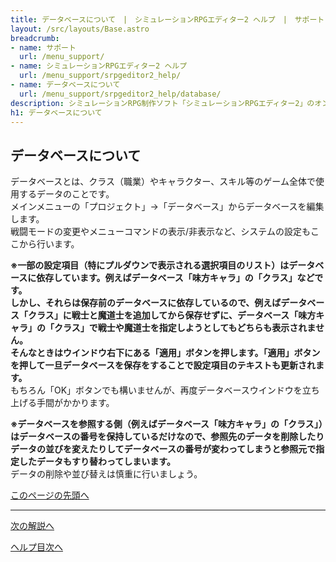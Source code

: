 ```yaml
---
title: データベースについて　|　シミュレーションRPGエディター2 ヘルプ　|　サポート　｜　おもしろゲーム神殿
layout: /src/layouts/Base.astro
breadcrumb:
- name: サポート
  url: /menu_support/
- name: シミュレーションRPGエディター2 ヘルプ
  url: /menu_support/srpgeditor2_help/
- name: データベースについて
  url: /menu_support/srpgeditor2_help/database/
description: シミュレーションRPG制作ソフト「シミュレーションRPGエディター2」のオンラインヘルプ。「データベースについて」。
h1: データベースについて
---
```


<a name="TOP"></a>

## データベースについて

データベースとは、クラス（職業）やキャラクター、スキル等のゲーム全体で使用するデータのことです。  
メインメニューの「プロジェクト」→「データベース」からデータベースを編集します。  
戦闘モードの変更やメニューコマンドの表示/非表示など、システムの設定もここから行います。  

**※一部の設定項目（特にプルダウンで表示される選択項目のリスト）はデータベースに依存しています。例えばデータベース「味方キャラ」の「クラス」などです。  
しかし、それらは保存前のデータベースに依存しているので、例えばデータベース「クラス」に戦士と魔道士を追加してから保存せずに、データベース「味方キャラ」の「クラス」で戦士や魔道士を指定しようとしてもどちらも表示されません。  
そんなときはウインドウ右下にある「適用」ボタンを押します。「適用」ボタンを押して一旦データベースを保存をすることで設定項目のテキストも更新されます。**  
もちろん「OK」ボタンでも構いませんが、再度データベースウインドウを立ち上げる手間がかかります。  

**※データベースを参照する側（例えばデータベース「味方キャラ」の「クラス」）はデータベースの番号を保持しているだけなので、参照先のデータを削除したりデータの並びを変えたりしてデータベースの番号が変わってしまうと参照元で指定したデータもすり替わってしまいます。**  
データの削除や並び替えは慎重に行いましょう。

[このページの先頭へ](#TOP)

---

  

[次の解説へ](../db_class/)

[ヘルプ目次へ](../)